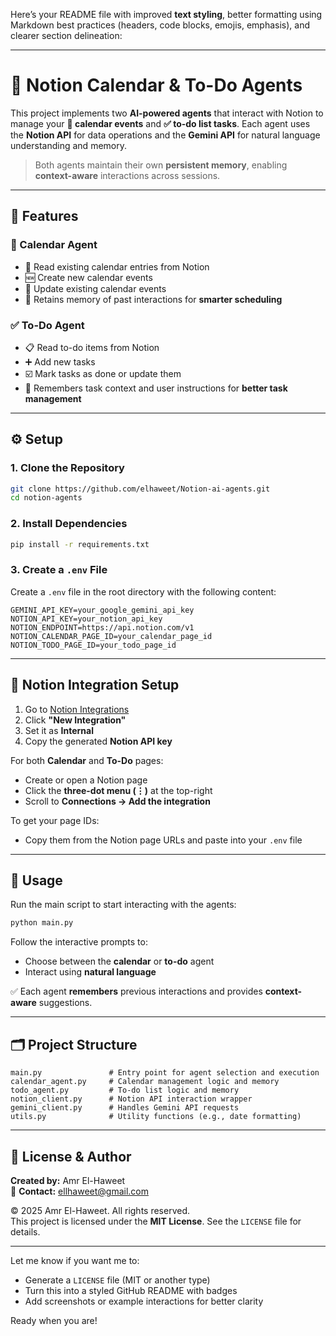 Here’s your README file with improved **text styling**, better formatting using Markdown best practices (headers, code blocks, emojis, emphasis), and clearer section delineation:

---

# 🧠 Notion Calendar & To-Do Agents

This project implements two **AI-powered agents** that interact with Notion to manage your **📅 calendar events** and **✅ to-do list tasks**. Each agent uses the **Notion API** for data operations and the **Gemini API** for natural language understanding and memory.

> Both agents maintain their own **persistent memory**, enabling **context-aware** interactions across sessions.

---

## 🚀 Features

### 📅 Calendar Agent
- 📖 Read existing calendar entries from Notion  
- 🆕 Create new calendar events  
- 🔄 Update existing calendar events  
- 🧠 Retains memory of past interactions for **smarter scheduling**

### ✅ To-Do Agent
- 📋 Read to-do items from Notion  
- ➕ Add new tasks  
- ☑️ Mark tasks as done or update them  
- 🧠 Remembers task context and user instructions for **better task management**

---

## ⚙️ Setup

### 1. Clone the Repository
```bash
git clone https://github.com/elhaweet/Notion-ai-agents.git
cd notion-agents
```

### 2. Install Dependencies
```bash
pip install -r requirements.txt
```

### 3. Create a `.env` File
Create a `.env` file in the root directory with the following content:

```env
GEMINI_API_KEY=your_google_gemini_api_key
NOTION_API_KEY=your_notion_api_key
NOTION_ENDPOINT=https://api.notion.com/v1
NOTION_CALENDAR_PAGE_ID=your_calendar_page_id
NOTION_TODO_PAGE_ID=your_todo_page_id
```

---

## 🔗 Notion Integration Setup

1. Go to [Notion Integrations](https://www.notion.so/profile/integrations)  
2. Click **"New Integration"**
3. Set it as **Internal**
4. Copy the generated **Notion API key**

For both **Calendar** and **To-Do** pages:
- Create or open a Notion page
- Click the **three-dot menu (⋮)** at the top-right
- Scroll to **Connections → Add the integration**

To get your page IDs:
- Copy them from the Notion page URLs and paste into your `.env` file

---

## 🧪 Usage

Run the main script to start interacting with the agents:

```bash
python main.py
```

Follow the interactive prompts to:
- Choose between the **calendar** or **to-do** agent
- Interact using **natural language**

✅ Each agent **remembers** previous interactions and provides **context-aware** suggestions.

---

## 🗂️ Project Structure

```
main.py               # Entry point for agent selection and execution
calendar_agent.py     # Calendar management logic and memory
todo_agent.py         # To-do list logic and memory
notion_client.py      # Notion API interaction wrapper
gemini_client.py      # Handles Gemini API requests
utils.py              # Utility functions (e.g., date formatting)
```

---

## 📄 License & Author

**Created by:** Amr El-Haweet  
📧 **Contact:** [ellhaweet@gmail.com](mailto:ellhaweet@gmail.com)  

© 2025 Amr El-Haweet. All rights reserved.  
This project is licensed under the **MIT License**. See the `LICENSE` file for details.

---

Let me know if you want me to:
- Generate a `LICENSE` file (MIT or another type)
- Turn this into a styled GitHub README with badges  
- Add screenshots or example interactions for better clarity

Ready when you are!
